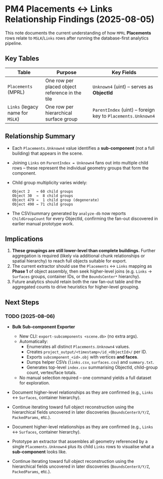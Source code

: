 # PM4 Placements ↔ Links Relationship Findings (2025-08-05)

This note documents the current understanding of how `MPRL` **Placements** rows relate to `MSLK`/`Links` rows after running the database-first analytics pipeline.

## Key Tables

| Table | Purpose | Key Fields |
|-------|---------|------------|
| `Placements` (MPRL) | One row per placed object reference in the tile | `Unknown4` (uint) – serves as **ObjectId** |
| `Links` (legacy name for `MSLK`) | One row per hierarchical surface group | `ParentIndex` (uint) – foreign key to `Placements.Unknown4` |

## Relationship Summary

* Each `Placements.Unknown4` value identifies a **sub-component** (not a full building) that appears in the scene.
* Joining `Links` on `ParentIndex = Unknown4` fans out into multiple child rows – these represent the individual geometry groups that form the component.
* Child group multiplicity varies widely:

  ```text
  Object 2   → 60 child groups
  Object 30  →  8 child groups
  Object 479 →  1 child group (degenerate)
  Object 490 → 71 child groups
  ```

* The CSV/summary generated by `analyze-db` now reports `ChildGroupCount` for every ObjectId, confirming the fan-out discovered in earlier manual prototype work.

## Implications

1. **These groupings are still lower-level than complete buildings.**  Further aggregation is required (likely via additional chunk relationships or spatial hierarchy) to reach full objects suitable for export.
2. The current extractor should use the `Placements` ↔ `Links` mapping as **Phase 1** of object assembly, then seek higher-level joins (e.g. `Links` → `Surfaces` groups, container IDs, or the `BoundsCenter*` hierarchy).
3. Future analytics should retain both the raw fan-out table and the aggregated counts to drive heuristics for higher-level grouping.

## Next Steps

### TODO (2025-08-06)

* **Bulk Sub-component Exporter**
  * New CLI: `export-subcomponents <scene.db>` (no extra args).
  * Automatically:
    * Enumerates all distinct `Placements.Unknown4` values.
    * Creates `project_output/<timestamp>/id_<ObjectId>/` per ID.
    * Exports `subcomponent_<id>.obj` with vertices **and faces**.
    * Dumps helper CSVs (`links.csv`, `surfaces.csv`) and `summary.txt`.
    * Generates top-level `index.csv` summarising ObjectId, child-group count, vertex/face totals.
  * No manual selection required – one command yields a full dataset for exploration.

* Document higher-level relationships as they are confirmed (e.g., `Links` ↔ `Surfaces`, container hierarchy).
* Continue iterating toward full object reconstruction using the hierarchical fields uncovered in later discoveries (`BoundsCenterX/Y/Z`, `PackedParams`, etc.).

* Document higher-level relationships as they are confirmed (e.g., `Links` ↔ `Surfaces`, container hierarchy).
* Prototype an extractor that assembles all geometry referenced by a single `Placements.Unknown4` plus its child `Links` rows to visualise what a **sub-component** looks like.
* Continue iterating toward full object reconstruction using the hierarchical fields uncovered in later discoveries (`BoundsCenterX/Y/Z`, `PackedParams`, etc.).
